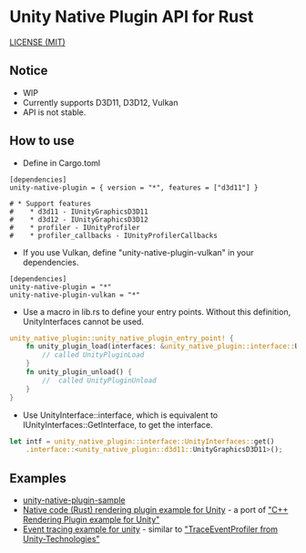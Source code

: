 Unity Native Plugin API for Rust
=====

[LICENSE (MIT)](LICENSE)

## Notice

* WIP
* Currently supports D3D11, D3D12, Vulkan
* API is not stable.

## How to use

* Define in Cargo.toml
```cargo
[dependencies]
unity-native-plugin = { version = "*", features = ["d3d11"] }

# * Support features
#    * d3d11 - IUnityGraphicsD3D11
#    * d3d12 - IUnityGraphicsD3D12
#    * profiler - IUnityProfiler
#    * profiler_callbacks - IUnityProfilerCallbacks
```

* If you use Vulkan, define "unity-native-plugin-vulkan" in your dependencies.
```cargo
[dependencies]
unity-native-plugin = "*"
unity-native-plugin-vulkan = "*"
```

* Use a macro in lib.rs to define your entry points. Without this definition, UnityInterfaces cannot be used.
```rust
unity_native_plugin::unity_native_plugin_entry_point! {
    fn unity_plugin_load(interfaces: &unity_native_plugin::interface::UnityInterfaces) {
        // called UnityPluginLoad
    }
    fn unity_plugin_unload() {
        //  called UnityPluginUnload
    }
}
```

* Use UnityInterface::interface, which is equivalent to IUnityInterfaces::GetInterface, to get the interface.
```rust
let intf = unity_native_plugin::interface::UnityInterfaces::get()
    .interface::<unity_native_plugin::d3d11::UnityGraphicsD3D11>();
```

## Examples

* [unity-native-plugin-sample](./unity-native-plugin-sample)
* [Native code (Rust) rendering plugin example for Unity](https://github.com/aosoft/unity-native-rendering-plugin-example-rs) - a port of ["C++ Rendering Plugin example for Unity"](https://github.com/Unity-Technologies/NativeRenderingPlugin)
* [Event tracing example for unity](./unity-native-plugin-sample-profiler) - similar to ["TraceEventProfiler from Unity-Technologies"](https://github.com/Unity-Technologies/TraceEventProfiler)
